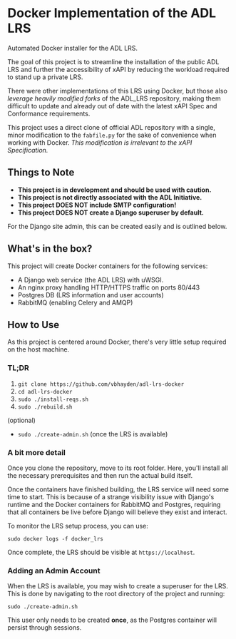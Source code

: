 Docker Implementation of the ADL LRS
=================
Automated Docker installer for the ADL LRS.

The goal of this project is to streamline the installation of the public ADL LRS and further the accessibility of xAPI by reducing the workload required to stand up a private LRS.  

There were other implementations of this LRS using Docker, but those also *leverage heavily modified forks* of the ADL_LRS repository, making them difficult to update and already out of date with the latest xAPI Spec and Conformance requirements.  

This project uses a direct clone of official ADL repository with a single, minor modification to the `fabfile.py` for the sake of convenience when working with Docker.  *This modification is irrelevant to the xAPI Specification.*

## Things to Note
- **This project is in development and should be used with caution.**
- **This project is not directly associated with the ADL Initiative.**
- **This project DOES NOT include SMTP configuration!**
- **This project DOES NOT create a Django superuser by default.**

For the Django site admin, this can be created easily and is outlined below.

## What's in the box?
This project will create Docker containers for the following services:
- A Django web service (the ADL LRS) with uWSGI.
- An nginx proxy handling HTTP/HTTPS traffic on ports 80/443
- Postgres DB (LRS information and user accounts)
- RabbitMQ (enabling Celery and AMQP)

## How to Use
As this project is centered around Docker, there's very little setup required on the host machine. 

### TL;DR
1. `git clone https://github.com/vbhayden/adl-lrs-docker`
1. `cd adl-lrs-docker`
1. `sudo ./install-reqs.sh`
1. `sudo ./rebuild.sh`

(optional) 
- `sudo ./create-admin.sh` (once the LRS is available)

### A bit more detail
Once you clone the repository, move to its root folder.  Here, you'll install all the necessary prerequisites and then run the actual build itself.  

Once the containers have finished building, the LRS service will need some time to start.  This is because of a strange visibility issue with Django's runtime and the Docker containers for RabbitMQ and Postgres, requiring that all containers be live before Django will believe they exist and interact.

To monitor the LRS setup process, you can use:
```
sudo docker logs -f docker_lrs
```
Once complete, the LRS should be visible at `https://localhost`.

### Adding an Admin Account
When the LRS is available, you may wish to create a superuser for the LRS.  This is done by navigating to the root directory of the project and running:
```
sudo ./create-admin.sh
```
This user only needs to be created **once**, as the Postgres container will persist through sessions.
